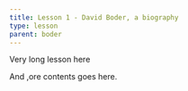 ```yaml
---
title: Lesson 1 - David Boder, a biography
type: lesson
parent: boder
---
```

Very long lesson here
<!-- more -->
And ,ore contents goes here.